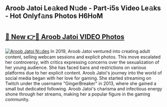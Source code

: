 ## Aroob Jatoi Le𝚊ked N𝚞de - Part-i5s Video Le𝚊ks - Hot Onlyf𝚊ns Photos H6HoM

# <h2><a href="http://ab20161.deff.icu/?id=Aroob+Jatoi">🔗 New 👉🔴 Aroob Jatoi VIDEO Photos</a></h2>

[![Aroob Jatoi N𝚞des](https://i.imgur.com/rIISA9y.gif)](http://ab20161.deff.icu/?id=Aroob+Jatoi)
In 2019, Aroob Jatoi ventured into creating adult content, selling webcam sessions and explicit photos. This move escalated her controversy, with critics expressing concerns over the sexualization of her young audience. She has faced bans and restrictions on various platforms due to her explicit content. Aroob Jatoi's journey into the world of social media began with her love for gaming. She started streaming on Twitch under the username "GingerBreaker" in 2013, where she gained a small but dedicated following. Aroob Jatoi's charisma and infectious energy shone through her streams, making her a popular figure in the gaming community.
